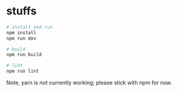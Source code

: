 # stuffs

``` bash
# install and run
npm install
npm run dev

# build
npm run build

# lint
npm run lint

```

Note, yarn is not currently working; please stick with npm for now.
